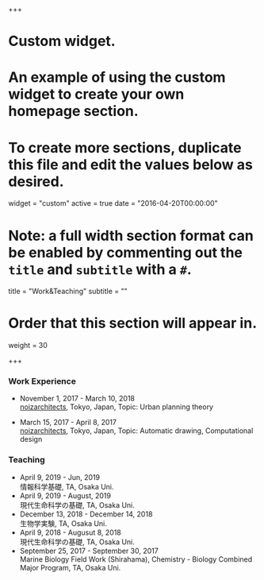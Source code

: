 +++
# Custom widget.
# An example of using the custom widget to create your own homepage section.
# To create more sections, duplicate this file and edit the values below as desired.
widget = "custom"
active = true
date = "2016-04-20T00:00:00"

# Note: a full width section format can be enabled by commenting out the `title` and `subtitle` with a `#`.
 title = "Work&Teaching"
 subtitle = ""

# Order that this section will appear in.
weight = 30

+++
### Work Experience 
- November 1, 2017 - March 10, 2018  
[noizarchitects](http://noizarchitects.com/), Tokyo, Japan, Topic: Urban planning theory

- March 15, 2017 - April 8, 2017  
[noizarchitects](http://noizarchitects.com/), Tokyo, Japan, Topic: Automatic drawing, Computational design

### Teaching 
- April 9, 2019 - Jun, 2019  
情報科学基礎, TA, Osaka Uni.
- April 9, 2019 - August, 2019  
現代生命科学の基礎, TA, Osaka Uni.
- December 13, 2018 - December 14, 2018  
生物学実験, TA, Osaka Uni.  
- April 9, 2018 - Augusut 8, 2018  
現代生命科学の基礎, TA, Osaka Uni.  
- September 25, 2017 - September 30, 2017  
Marine Biology Field Work (Shirahama), Chemistry - Biology Combined Major Program, TA, Osaka Uni.   